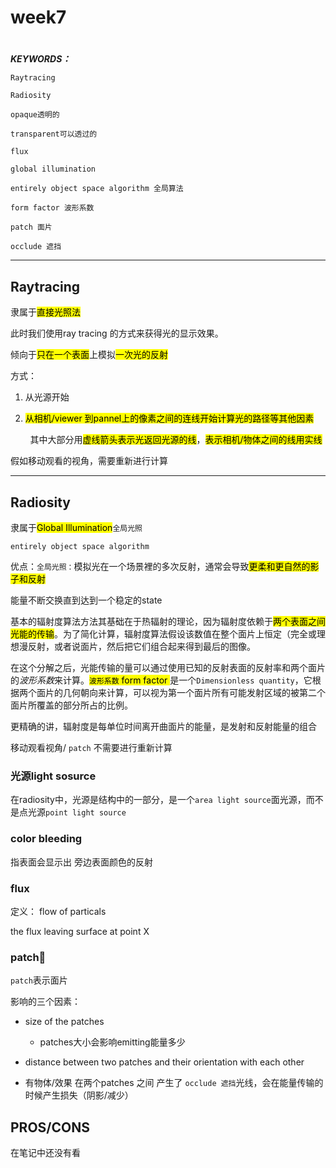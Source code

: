 # week7

# 

# 

***KEYWORDS：***

`Raytracing` 

`Radiosity`

`opaque透明的`

`transparent可以透过的`

`flux`

`global illumination`

`entirely object space algorithm 全局算法`

`form factor 波形系数`

`patch 面片`

`occlude 遮挡`

---

## Raytracing

隶属于<mark>直接光照法</mark>

此时我们使用ray tracing 的方式来获得光的显示效果。

倾向于<mark>只在一个表面</mark>上模拟<mark>一次光的反射</mark>

方式：

1. 从光源开始

2. <mark>从相机/viewer 到pannel上的像素之间的连线开始计算光的路径等其他因素</mark>

        其中大部分用<mark>虚线箭头表示光返回光源的线</mark>，<mark>表示相机/物体之间的线用实线</mark>

假如移动观看的视角，需要重新进行计算

---

## Radiosity

隶属于<mark>Global Illumination</mark>`全局光照`

`entirely object space algorithm`

优点：`全局光照：`模拟光在一个场景裡的多次反射，通常会导致<mark>更柔和更自然的影子和反射</mark>

能量不断交换直到达到一个稳定的state

基本的辐射度算法方法其基础在于热辐射的理论，因为辐射度依赖于<mark>两个表面之间光能的传输</mark>。为了简化计算，辐射度算法假设该数值在整个面片上恒定（完全或理想漫反射，或者说面片，然后把它们组合起来得到最后的图像。

在这个分解之后，光能传输的量可以通过使用已知的反射表面的反射率和两个面片的*波形系数*来计算。<mark>`波形系数` form factor </mark>是一个`Dimensionless quantity`，它根据两个面片的几何朝向来计算，可以视为第一个面片所有可能发射区域的被第二个面片所覆盖的部分所占的比例。

更精确的讲，辐射度是每单位时间离开曲面片的能量，是发射和反射能量的组合

移动观看视角/ `patch` 不需要进行重新计算

### 光源light sosurce

在radiosity中，光源是结构中的一部分，是一个`area light source`面光源，而不是点光源`point light source`

### **color bleeding**

指表面会显示出 旁边表面颜色的反射

### flux

定义： flow of particals

the flux leaving surface at point X

### patch

`patch`表示面片

影响的三个因素：

- size of the patches
  
  - patches大小会影响emitting能量多少

- distance between two patches and their orientation with each other

- 有物体/效果 在两个patches 之间 产生了 `occlude 遮挡`光线，会在能量传输的时候产生损失（阴影/减少）

## PROS/CONS

在笔记中还没有看

 
